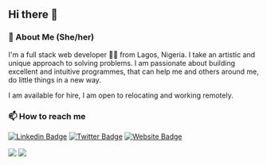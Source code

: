 ## Hi there 👋

### 🙋️ About Me (She/her)
I'm a full stack web developer 👩‍💻️ from Lagos, Nigeria. I take an artistic and unique approach to solving problems. I am passionate about building excellent and intuitive programmes, that can help me and others around me, do little things in a new way.

I am available for hire, I am open to relocating and working remotely.

### 📫 How to reach me
<p align = "center"> 
  
[![Linkedin Badge](https://img.shields.io/badge/-audrey-blue?style=flat-square&logo=Linkedin&logoColor=white&link=https://www.linkedin.com/in/emmanuella-anita-odiaka/)](https://www.linkedin.com/in/emmanuella-anita-odiaka/)
  [![Twitter Badge](https://img.shields.io/badge/-@audreyellaxo_-1ca0f1?style=flat-square&labelColor=1ca0f1&logo=twitter&logoColor=white&link=https://twitter.com/o___audrey_xo)](https://twitter.com/o___audrey_xo)
  [![Website Badge](https://img.shields.io/badge/-portfolio_-indigo?style=flat-square&labelColor=indigo&logo=chain&logoColor=white&link=https://audrey-ella.herokuapp.com/)](https://audrey-ella.herokuapp.com/)

<img align="center" src='https://github-readme-stats.vercel.app/api/top-langs/?username=Audrey-Ella-xo&hide=html&layout=compact'>
<img align="center" src='https://github-readme-stats.vercel.app/api?username=Audrey-Ella-xo&hide=issues,contribs'>
</p> 
